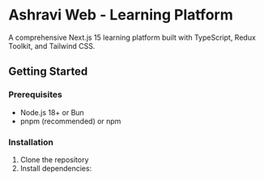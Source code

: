 # Ashravi Web - Learning Platform

A comprehensive Next.js 15 learning platform built with TypeScript, Redux Toolkit, and Tailwind CSS.

## Getting Started

### Prerequisites

- Node.js 18+ or Bun
- pnpm (recommended) or npm

### Installation

1. Clone the repository
2. Install dependencies:

